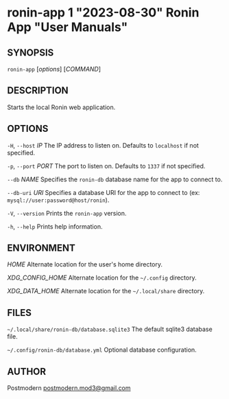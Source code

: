 # ronin-app 1 "2023-08-30" Ronin App "User Manuals"

## SYNOPSIS

`ronin-app` [*options*] [*COMMAND*]

## DESCRIPTION

Starts the local Ronin web application.

## OPTIONS

`-H`, `--host` *IP*
  The IP address to listen on. Defaults to `localhost` if not specified.

`-p`, `--port` *PORT*
  The port to listen on. Defaults to `1337` if not specified.

`--db` *NAME*
  Specifies the `ronin-db` database name for the app to connect to.

`--db-uri` *URI*
  Specifies a database URI for the app to connect to
  (ex: `mysql://user:password@host/ronin`).

`-V`, `--version`
  Prints the `ronin-app` version.

`-h`, `--help`
  Prints help information.

## ENVIRONMENT

*HOME*
  Alternate location for the user's home directory.

*XDG_CONFIG_HOME*
  Alternate location for the `~/.config` directory.

*XDG_DATA_HOME*
  Alternate location for the `~/.local/share` directory.

## FILES

`~/.local/share/ronin-db/database.sqlite3`
  The default sqlite3 database file.

`~/.config/ronin-db/database.yml`
  Optional database configuration.

## AUTHOR

Postmodern <postmodern.mod3@gmail.com>


